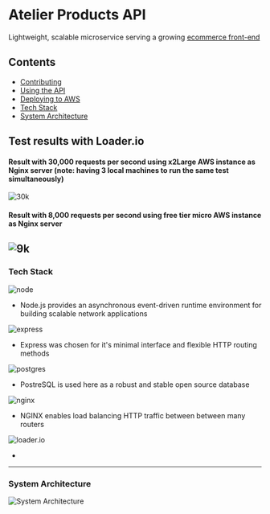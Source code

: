 # Atelier Products API

Lightweight, scalable microservice serving a growing [ecommerce front-end](https://github.com/FEC-Athena/Front-End-Capstone)

## Contents

- [Contributing](CONTRIBUTING.md)
- [Using the API](docs/API-usage.md)
- [Deploying to AWS](docs/Deployment.md)
- [Tech Stack](#tech-stack)
- [System Architecture](#system-architecture)

## Test results with Loader.io

#### Result with 30,000 requests per second using x2Large AWS instance as Nginx server (note: having 3 local machines to run the same test simultaneously)
![30k](https://res.cloudinary.com/de6ct75k5/image/upload/v1631389740/30k_tmaaj5.png)

#### Result with 8,000 requests per second using free tier micro AWS instance as Nginx server
![9k](https://res.cloudinary.com/de6ct75k5/image/upload/v1631389739/8k_myfncq.png)
---

### Tech Stack

![node](https://www.vectorlogo.zone/logos/nodejs/nodejs-ar21.svg)

- Node.js provides an asynchronous event-driven runtime environment for building scalable network applications

![express](https://www.vectorlogo.zone/logos/expressjs/expressjs-ar21.svg)

- Express was chosen for it's minimal interface and flexible HTTP routing methods

![postgres](https://www.vectorlogo.zone/logos/postgresql/postgresql-ar21.svg)

- PostreSQL is used here as a robust and stable open source database

![nginx](https://www.vectorlogo.zone/logos/nginx/nginx-ar21.svg)

- NGINX enables load balancing HTTP traffic between between many routers

![loader.io](https://res.cloudinary.com/de6ct75k5/image/upload/c_thumb,w_200,g_face/v1631389510/Screen_Shot_2021-09-11_at_12.44.56_PM_oy7do5.png)

-

---

### System Architecture

![System Architecture](https://res.cloudinary.com/de6ct75k5/image/upload/v1631389166/Screen_Shot_2021-09-11_at_12.39.09_PM_moiuqf.png)
